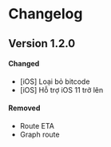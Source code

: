 # Changelog

## Version 1.2.0

<!-- #### Added -->
#### Changed

- [iOS] Loại bỏ bitcode
- [iOS] Hỗ trợ iOS 11 trở lên

<!-- #### Deprecated -->
#### Removed

- Route ETA
- Graph route

<!-- #### Fixed -->
<!-- #### Security -->
